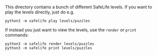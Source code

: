 This directory contains a bunch of different SafeLife levels. If you want to play the levels directly, just do e.g.

    python3 -m safelife play levels/puzzles

If instead you just want to view the levels, use the `render` or `print` commands:

    python3 -m safelife render levels/puzzles
    python3 -m safelife print levels/puzzles
